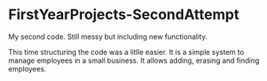# FirstYearProjects-SecondAttempt
My second code. Still messy but including new functionality. 

This time structuring the code was a litlle easier. It is a simple system to manage employees in a small business. It allows adding, erasing and finding employees.

